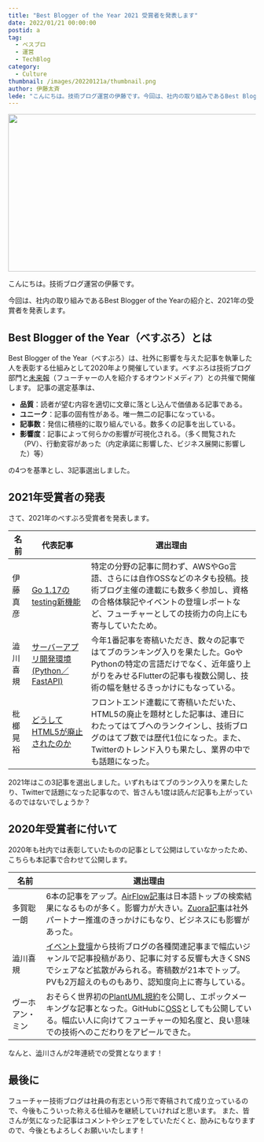 ```yaml
---
title: "Best Blogger of the Year 2021 受賞者を発表します"
date: 2022/01/21 00:00:00
postid: a
tag:
  - ベスブロ
  - 運営
  - TechBlog
category:
  - Culture
thumbnail: /images/20220121a/thumbnail.png
author: 伊藤太斉
lede: "こんにちは。技術ブログ運営の伊藤です。今回は、社内の取り組みであるBest Blogger of the Yearの紹介と、2021年の受賞者を発表します。Best Blogger of the Year（べすぶろ）は、社外に影響を与えた記事を執筆した人を表彰する仕組みとして.."
---
```


<img src="/images/20220121a/badge-gf28962ed1_640.png" alt="" width="640" height="320">

こんにちは。技術ブログ運営の伊藤です。

今回は、社内の取り組みであるBest Blogger of the Yearの紹介と、2021年の受賞者を発表します。

## Best Blogger of the Year（べすぶろ）とは
Best Blogger of the Year（べすぶろ）は、社外に影響を与えた記事を執筆した人を表彰する仕組みとして2020年より開催しています。べすぶろは技術ブログ部門と[未来報](https://note.future.co.jp/)（フューチャーの人を紹介するオウンドメディア）との共催で開催します。
記事の選定基準は、

- **品質**：読者が望む内容を適切に文章に落とし込んで価値ある記事である。
- **ユニーク**：記事の固有性がある。唯一無二の記事になっている。
- **記事数**：発信に積極的に取り組んでいる。数多くの記事を出している。
- **影響度**：記事によって何らかの影響が可視化される。（多く閲覧された（PV）、行動変容があった（内定承諾に影響した、ビジネス展開に影響した）等）

の4つを基準とし、3記事選出しました。

## 2021年受賞者の発表
さて、2021年のべすぶろ受賞者を発表します。

| 名前 | 代表記事 | 選出理由 |
| ---- | ----- | ---- |
| 伊藤真彦 | [Go 1.17のtesting新機能](/articles/20210812a/) | 特定の分野の記事に問わず、AWSやGo言語、さらには自作OSSなどのネタも投稿。技術ブログ主催の連載にも数多く参加し、資格の合格体験記やイベントの登壇レポートなど、フューチャーとしての技術力の向上にも寄与していたため。 |
| 澁川喜規 | [サーバーアプリ開発環境(Python／FastAPI)](/articles/20210611a/) | 今年1番記事を寄稿いただき、数々の記事ではてブのランキング入りを果たした。GoやPythonの特定の言語だけでなく、近年盛り上がりをみせるFlutterの記事も複数公開し、技術の幅を魅せるきっかけにもなっている。 |
| 枇榔晃裕 | [どうしてHTML5が廃止されたのか](/articles/20210621a/) | フロントエンド連載にて寄稿いただいた、HTML5の廃止を題材とした記事は、連日にわたってはてブへのランクインし、技術ブログのはてブ数では歴代1位になった。また、Twitterのトレンド入りも果たし、業界の中でも話題になった。 |

2021年はこの3記事を選出しました。いずれもはてブのランク入りを果たしたり、Twitterで話題になった記事なので、皆さんも1度は読んだ記事も上がっているのではないでしょうか？

## 2020年受賞者に付いて
2020年も社内では表彰していたものの記事として公開はしていなかったため、こちらも本記事で合わせて公開します。

| 名前 | 選出理由 |
| ---- | ---- |
| 多賀聡一朗 | 6本の記事をアップ。[AirFlow記事](/tags/Airflow/)は日本語トップの検索結果になるものが多く。影響力が大きい。[Zuora記事](/articles/20200708/)は社外パートナー推進のきっかけにもなり、ビジネスにも影響があった。 |
| 澁川喜規 | [イベント登壇](/articles/20200910/)から技術ブログの各種関連記事まで幅広いジャンルで記事投稿があり、記事に対する反響も大きくSNSでシェアなど拡散がみられる。寄稿数が21本でトップ。PVも2万超えのものもあり、認知度向上に寄与している。 |
| ヴーホアン・ミン | おそらく世界初の[PlantUML規約](/articles/20200203/)を公開し、エポックメーキングな記事となった。GitHubに[OSS](https://github.com/future-architect/puml-themes)としても公開している。幅広い人に向けてフューチャーの知名度と、良い意味での技術へのこだわりをアピールできた。 |

なんと、澁川さんが2年連続での受賞となります！

## 最後に
フューチャー技術ブログは社員の有志という形で寄稿されて成り立っているので、今後もこういった称える仕組みを継続していければと思います。
また、皆さんが気になった記事はコメントやシェアをしていただくと、励みにもなりますので、今後ともよろしくお願いいたします！

